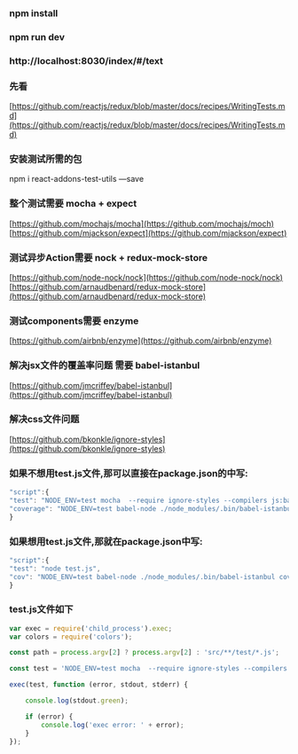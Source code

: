 ### npm install

### npm run dev

### http://localhost:8030/index/#/text

### 先看
[https://github.com/reactjs/redux/blob/master/docs/recipes/WritingTests.md](https://github.com/reactjs/redux/blob/master/docs/recipes/WritingTests.md)

### 安装测试所需的包
npm i react-addons-test-utils —save

### 整个测试需要 mocha + expect
[https://github.com/mochajs/mocha](https://github.com/mochajs/moch)
[https://github.com/mjackson/expect](https://github.com/mjackson/expect)

### 测试异步Action需要 nock + redux-mock-store
[https://github.com/node-nock/nock](https://github.com/node-nock/nock)
[https://github.com/arnaudbenard/redux-mock-store](https://github.com/arnaudbenard/redux-mock-store)

### 测试components需要 enzyme
[https://github.com/airbnb/enzyme](https://github.com/airbnb/enzyme)

### 解决jsx文件的覆盖率问题 需要 babel-istanbul
[https://github.com/jmcriffey/babel-istanbul](https://github.com/jmcriffey/babel-istanbul)

### 解决css文件问题
[https://github.com/bkonkle/ignore-styles](https://github.com/bkonkle/ignore-styles)

### 如果不想用test.js文件,那可以直接在package.json的中写:
```javascript
"script":{
"test": "NODE_ENV=test mocha  --require ignore-styles --compilers js:babel-register --recursive src/**/test/*.js",
"coverage": "NODE_ENV=test babel-node ./node_modules/.bin/babel-istanbul cover _mocha -- src/**/test/*.js  --require ignore-styles --compilers js:babel-register --recursive"
}
```

### 如果想用test.js文件,那就在package.json中写:
```javascript
"script":{
"test": "node test.js",
"cov": "NODE_ENV=test babel-node ./node_modules/.bin/babel-istanbul cover _mocha -- src/**/test/*.js  --require ignore-styles --compilers js:babel-register --recursive"
}
```

### test.js文件如下
```javascript
var exec = require('child_process').exec;
var colors = require('colors');

const path = process.argv[2] ? process.argv[2] : 'src/**/test/*.js';

const test = 'NODE_ENV=test mocha  --require ignore-styles --compilers js:babel-register --recursive ' + path;

exec(test, function (error, stdout, stderr) {

    console.log(stdout.green);

    if (error) {
        console.log('exec error: ' + error);
    }
});
```